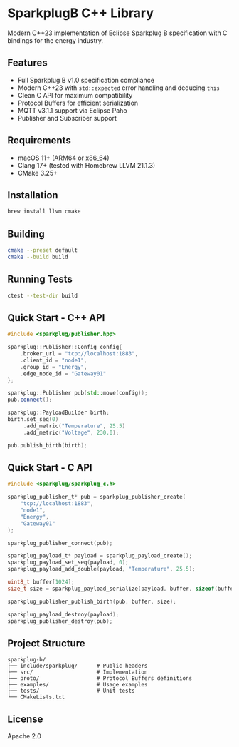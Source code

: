 # SparkplugB C++ Library

Modern C++23 implementation of Eclipse Sparkplug B specification with C bindings for the energy industry.

## Features

- Full Sparkplug B v1.0 specification compliance
- Modern C++23 with `std::expected` error handling and deducing `this`
- Clean C API for maximum compatibility
- Protocol Buffers for efficient serialization
- MQTT v3.1.1 support via Eclipse Paho
- Publisher and Subscriber support

## Requirements

- macOS 11+ (ARM64 or x86_64)
- Clang 17+ (tested with Homebrew LLVM 21.1.3)
- CMake 3.25+

## Installation

```bash
brew install llvm cmake
```

## Building

```bash
cmake --preset default
cmake --build build
```

## Running Tests

```bash
ctest --test-dir build
```

## Quick Start - C++ API

```cpp
#include <sparkplug/publisher.hpp>

sparkplug::Publisher::Config config{
    .broker_url = "tcp://localhost:1883",
    .client_id = "node1",
    .group_id = "Energy",
    .edge_node_id = "Gateway01"
};

sparkplug::Publisher pub(std::move(config));
pub.connect();

sparkplug::PayloadBuilder birth;
birth.set_seq(0)
     .add_metric("Temperature", 25.5)
     .add_metric("Voltage", 230.0);

pub.publish_birth(birth);
```

## Quick Start - C API

```c
#include <sparkplug/sparkplug_c.h>

sparkplug_publisher_t* pub = sparkplug_publisher_create(
    "tcp://localhost:1883",
    "node1",
    "Energy",
    "Gateway01"
);

sparkplug_publisher_connect(pub);

sparkplug_payload_t* payload = sparkplug_payload_create();
sparkplug_payload_set_seq(payload, 0);
sparkplug_payload_add_double(payload, "Temperature", 25.5);

uint8_t buffer[1024];
size_t size = sparkplug_payload_serialize(payload, buffer, sizeof(buffer));

sparkplug_publisher_publish_birth(pub, buffer, size);

sparkplug_payload_destroy(payload);
sparkplug_publisher_destroy(pub);
```

## Project Structure

```
sparkplug-b/
├── include/sparkplug/      # Public headers
├── src/                    # Implementation
├── proto/                  # Protocol Buffers definitions
├── examples/               # Usage examples
├── tests/                  # Unit tests
└── CMakeLists.txt
```

## License

Apache 2.0
